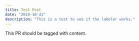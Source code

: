 ```yaml
---
title: Test Post
date: "2019-10-31"
description: "This is a test to see if the labeler works."
---
```


This PR should be tagged with content.
